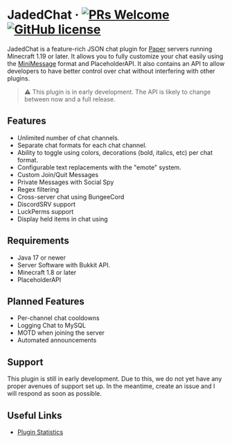 # JadedChat &middot; [![PRs Welcome](https://img.shields.io/badge/PRs-welcome-brightgreen.svg?style=flat-square)](http://makeapullrequest.com) [![GitHub license](https://img.shields.io/badge/license-MIT-blue.svg?style=flat-square)](https://github.com/firewolf8385/CustomItemAPI/blob/master/LICENSE)

JadedChat is a feature-rich JSON chat plugin for [Paper](http://www.papermc.io) servers running Minecraft 1.19 or later. It allows you to fully customize your chat easily using the [MiniMessage](https://docs.advntr.dev/minimessage/format.html) format and PlaceholderAPI. It also contains an API to allow developers to have better control over chat without interfering with other plugins.

>⚠️ This plugin is in early development. The API is likely to change between now and a full release.

## Features
* Unlimited number of chat channels.
* Separate chat formats for each chat channel.
* Ability to toggle using colors, decorations (bold, italics, etc) per chat format.
* Configurable text replacements with the "emote" system.
* Custom Join/Quit Messages
* Private Messages with Social Spy
* Regex filtering
* Cross-server chat using BungeeCord
* DiscordSRV support
* LuckPerms support
* Display held items in chat using <item>

## Requirements
* Java 17 or newer
* Server Software with Bukkit API.
* Minecraft 1.8 or later
* PlaceholderAPI

## Planned Features
* Per-channel chat cooldowns
* Logging Chat to MySQL
* MOTD when joining the server
* Automated announcements

## Support
This plugin is still in early development. Due to this, we do not yet have any proper avenues of support set up. In the meantime, create an issue and I will respond as soon as possible.

## Useful Links
* [Plugin Statistics](https://bstats.org/plugin/bukkit/JadedChat/17832)